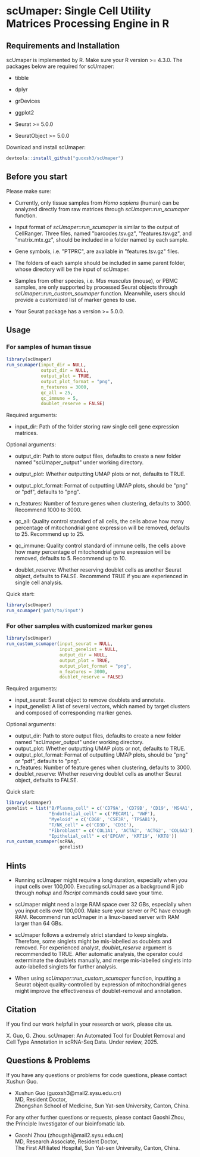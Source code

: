 # **scUmaper: Single Cell Utility Matrices Processing Engine in R**

## **Requirements and Installation**

scUmaper is implemented by R. Make sure your R version \>= 4.3.0. The packages below are required for scUmaper:

-   tibble

-   dplyr

-   grDevices

-   ggplot2

-   Seurat \>= 5.0.0

-   SeuratObject \>= 5.0.0

Download and install scUmaper:

``` r
devtools::install_github("guoxsh3/scUmaper")
```

## **Before you start**

Please make sure:

-   Currently, only tissue samples from *Homo sapiens* (human) can be analyzed directly from raw matrices through *scUmaper::run_scumaper* function.

-   Input format of *scUmaper::run_scumaper* is similar to the output of CellRanger. Three files, named "barcodes.tsv.gz", "features.tsv.gz", and "matrix.mtx.gz", should be included in a folder named by each sample.

-   Gene symbols, i.e. "PTPRC", are avaliable in "features.tsv.gz" files.

-   The folders of each sample should be included in same parent folder, whose directory will be the input of scUmaper.

-   Samples from other species, i.e. *Mus musculus* (mouse), or PBMC samples, are only supported by processed Seurat objects through *scUmaper::run_custom_scumaper* function. Meanwhile, users should provide a customized list of marker genes to use.

-   Your Seurat package has a version \>= 5.0.0.

## **Usage**

### For samples of human tissue

``` r
library(scUmaper)
run_scumaper(input_dir = NULL,
             output_dir = NULL,
             output_plot = TRUE,
             output_plot_format = "png",
             n_features = 3000,
             qc_all = 25,
             qc_immune = 5,
             doublet_reserve = FALSE)
```

Required arguments:

-   input_dir: Path of the folder storing raw single cell gene expression matrices.

Optional arguments:

-   output_dir: Path to store output files, defaults to create a new folder named "scUmaper_output" under working directory.

-   output_plot: Whether outputting UMAP plots or not, defaults to TRUE.

-   output_plot_format: Format of outputting UMAP plots, should be "png" or "pdf", defaults to "png".

-   n_features: Number of feature genes when clustering, defaults to 3000. Recommend 1000 to 3000.

-   qc_all: Quality control standard of all cells, the cells above how many percentage of mitochondrial gene expression will be removed, defaults to 25. Recommend up to 25.

-   qc_immune: Quality control standard of immune cells, the cells above how many percentage of mitochondrial gene expression will be removed, defaults to 5. Recommend up to 10.

-   doublet_reserve: Whether reserving doublet cells as another Seurat object, defaults to FALSE. Recommend TRUE if you are experienced in single cell analysis.

Quick start:

``` r
library(scUmaper)
run_scumaper('path/to/input')
```

### For other samples with customized marker genes

``` r
library(scUmaper)
run_custom_scumaper(input_seurat = NULL,
                    input_genelist = NULL,
                    output_dir = NULL,
                    output_plot = TRUE,
                    output_plot_format = "png",
                    n_features = 3000,
                    doublet_reserve = FALSE)
```

Required arguments:

-   input_seurat: Seurat object to remove doublets and annotate.
-   input_genelist: A list of several vectors, which named by target clusters and composed of corresponding marker genes.

Optional arguments:

-   output_dir: Path to store output files, defaults to create a new folder named "scUmaper_output" under working directory.
-   output_plot: Whether outputting UMAP plots or not, defaults to TRUE.
-   output_plot_format: Format of outputting UMAP plots, should be "png" or "pdf", defaults to "png".
-   n_features: Number of feature genes when clustering, defaults to 3000.
-   doublet_reserve: Whether reserving doublet cells as another Seurat object, defaults to FALSE.

Quick start:

``` r
library(scUmaper)
genelist = list("B/Plasma_cell" = c('CD79A', 'CD79B', 'CD19', 'MS4A1', 'MZB1', 'IGHG1', 'IGHA1'),
                "Endothelial_cell" = c('PECAM1', 'VWF'),
                "Myeloid" = c('CD68', 'CSF3R', 'TPSAB1'),
                "T/NK_cell" = c('CD3D', 'CD3E'),
                "Fibroblast" = c('COL1A1', 'ACTA2', 'ACTG2', 'COL6A3'),
                "Epithelial_cell" = c('EPCAM', 'KRT19', 'KRT8'))
run_custom_scumaper(scRNA, 
                    genelist)
```

## **Hints**

-   Running scUmaper might require a long duration, especially when you input cells over 100,000. Executing scUmaper as a background R job through *nohup* and *Rscript* commands could save your time.

-   scUmaper might need a large RAM space over 32 GBs, especially when you input cells over 100,000. Make sure your server or PC have enough RAM. Recommend run scUmaper in a linux-based server with RAM larger than 64 GBs.

-   scUmaper follows a extremely strict standard to keep singlets. Therefore, some singlets might be mis-labelled as doublets and removed. For experienced analyst, *doublet_reserve* argument is recommended to TRUE. After automatic analysis, the operator could exterminate the doublets manually, and merge mis-labelled singlets into auto-labelled singlets for further analysis.

-   When using *scUmaper::run_custom_scumaper* function, inputting a Seurat object quality-controlled by expression of mitochondrial genes might improve the effectiveness of doublet-removal and annotation.

## **Citation**

If you find our work helpful in your research or work, please cite us.

X. Guo, G. Zhou. scUmaper: An Automated Tool for Doublet Removal and Cell Type Annotation in scRNA-Seq Data. Under review, 2025.

## **Questions & Problems**

If you have any questions or problems for code questions, please contact Xushun Guo.

-   Xushun Guo (guoxsh3\@mail2.sysu.edu.cn)\
    MD, Resident Doctor,\
    Zhongshan School of Medicine, Sun Yat-sen University, Canton, China.

For any other further questions or requests, please contact Gaoshi Zhou, the Principle Investigator of our bioinfomatic lab.

-   Gaoshi Zhou (zhougshi\@mail2.sysu.edu.cn)\
    MD, Research Associate, Resident Doctor,\
    The First Affiliated Hospital, Sun Yat-sen University, Canton, China.
